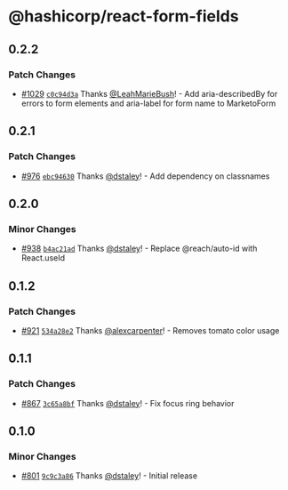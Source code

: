 # @hashicorp/react-form-fields

## 0.2.2

### Patch Changes

- [#1029](https://github.com/hashicorp/react-components/pull/1029) [`c0c94d3a`](https://github.com/hashicorp/react-components/commit/c0c94d3a404bc197b7b595e4d34a4bfedec37663) Thanks [@LeahMarieBush](https://github.com/LeahMarieBush)! - Add aria-describedBy for errors to form elements and aria-label for form name to MarketoForm

## 0.2.1

### Patch Changes

- [#976](https://github.com/hashicorp/react-components/pull/976) [`ebc94630`](https://github.com/hashicorp/react-components/commit/ebc94630ff31ec1fbbde3185fc35b1c2ae78da37) Thanks [@dstaley](https://github.com/dstaley)! - Add dependency on classnames

## 0.2.0

### Minor Changes

- [#938](https://github.com/hashicorp/react-components/pull/938) [`b4ac21ad`](https://github.com/hashicorp/react-components/commit/b4ac21adec2d76163e1f6a9c3ca5173440d4a934) Thanks [@dstaley](https://github.com/dstaley)! - Replace @reach/auto-id with React.useId

## 0.1.2

### Patch Changes

- [#921](https://github.com/hashicorp/react-components/pull/921) [`534a28e2`](https://github.com/hashicorp/react-components/commit/534a28e24bc61c39938a30cc6311473a97d284cc) Thanks [@alexcarpenter](https://github.com/alexcarpenter)! - Removes tomato color usage

## 0.1.1

### Patch Changes

- [#867](https://github.com/hashicorp/react-components/pull/867) [`3c65a8bf`](https://github.com/hashicorp/react-components/commit/3c65a8bf3a6699fe9fca4422f6ff04a26ffeefd4) Thanks [@dstaley](https://github.com/dstaley)! - Fix focus ring behavior

## 0.1.0

### Minor Changes

- [#801](https://github.com/hashicorp/react-components/pull/801) [`9c9c3a86`](https://github.com/hashicorp/react-components/commit/9c9c3a865ffeb25be3468b69ece40ae09a6231be) Thanks [@dstaley](https://github.com/dstaley)! - Initial release
